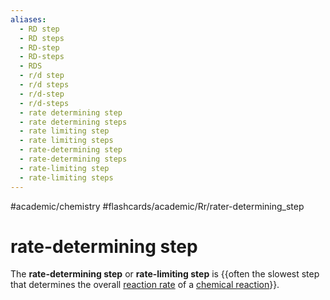 ```yaml
---
aliases:
  - RD step
  - RD steps
  - RD-step
  - RD-steps
  - RDS
  - r/d step
  - r/d steps
  - r/d-step
  - r/d-steps
  - rate determining step
  - rate determining steps
  - rate limiting step
  - rate limiting steps
  - rate-determining step
  - rate-determining steps
  - rate-limiting step
  - rate-limiting steps
---
```


#academic/chemistry #flashcards/academic/Rr/rater-determining_step

# rate-determining step

The __rate-determining step__ or __rate-limiting step__ is {{often the slowest step that determines the overall [reaction rate](reaction%20rate.md) of a [chemical reaction](chemical%20reaction.md)}}. <!--SR:!2023-06-19,34,270-->
